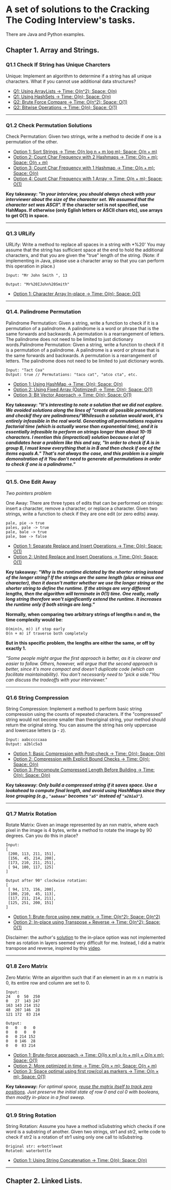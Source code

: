 <h1> A set of solutions to the Cracking The Coding Interview's tasks. </h1>
<p> There are Java and Python examples. </p>

<h2> Chapter 1. Array and Strings. </h2>

### Q1.1 Check If String has Unique Charcters
<p>Unique: Implement an algorithm to determine if a string has all unique characters. What if you
cannot use additional data structures? </p>

- [Q1: Using ArrayLists -> Time: O(n^2); Space: O(n)](Chapter1_ArraysAndStrings/Java/Q1_1_Is_Unique/UniqCharsQ1ArrayLists.java)
- [Q1: Using HashSets -> Time: O(n); Space: O(n)](Chapter1_ArraysAndStrings/Java/Q1_1_Is_Unique/UniqCharsQ1HashSets.java)
- [Q2: Brute Force Compare -> Time: O(n^2); Space: O(1)](Chapter1_ArraysAndStrings/Java/Q1_1_Is_Unique/UniqCharsQ2.java)
- [Q2: Bitwise Operations -> Time: O(n); Space: O(1)](Chapter1_ArraysAndStrings/Java/Q1_1_Is_Unique/UniqCharsQ2BitwiseOperations.java)

<hr>

### Q1.2 Check Permutation Solutions
<p> Check Permutation: Given two strings, write a method to decide if one is a permutation of the
other. </p>

- [Option 1: Sort Strings -> Time: O(n log n + m log m); Space: O(n + m)](Chapter1_ArraysAndStrings/Java/Q1_2_Check_Permutation/PermutationSortStrings.java)
- [Option 2: Count Char Frequency with 2 Hashmaps -> Time: O(n + m); Space: O(n + m)](Chapter1_ArraysAndStrings/Java/Q1_2_Check_Permutation/PermutationCharFrequencyCount.java)
- [Option 3: Count Char Frequency with 1 Hashmap -> Time: O(n + m); Space: O(n)](Chapter1_ArraysAndStrings/Java/Q1_2_Check_Permutation/PermutationCharFrequencyCountOneHashmap.java)
- [Option 4: Count Char Frequency with 1 Array -> Time: O(n + m); Space: O(1)](Chapter1_ArraysAndStrings/Java/Q1_2_Check_Permutation/PermutationCharFrequencyCountSizeConstant.java)


<b>Key takeaway: <i>"In your interview, you should always check with your interviewer about the
size of the character set. We assumed that the character set was ASCII".</i>
If the character set is not specified, use HahMaps.
If otherwise (only Eglish letters or ASCII chars etc), use arrays to get O(1) in space.</b>

<hr>

### Q1.3 URLify
<p> URLify: Write a method to replace all spaces in a string with *%20' You may assume that the string
has sufficient space at the end to hold the additional characters, and that you are given the "true"
length of the string. (Note: if implementing in Java, please use a character array so that you can
perform this operation in place.) </p>

````
Input: "Mr John Smith ", 13

Output: "Mr%20IJohn%20Smith"
````

- [Option 1: Character Array In-place → Time: O(n); Space: O(1)](Chapter1_ArraysAndStrings/Java/Q1_3_URLify/URLifyCharacterArray.java)

<hr>

### Q1.4. Palindrome Permutation
<p> Palindrome Permutation: Given a string, write a function to check if it is a permutation of
a palindrome. A palindrome is a word or phrase that is the same forwards and backwards. A
permutation is a rearrangement of letters. The palindrome does not need to be limited to just
dictionary words.Palindrome Permutation: Given a string, write a function to check if it is a permutation of
a palindrome. A palindrome is a word or phrase that is the same forwards and backwards. A
permutation is a rearrangement of letters. The palindrome does not need to be limited to just
dictionary words.
</p>

````
Input: "Tact Coa"
Output: true // Permutations: "taco cat", "atco cta", etc.
````

- [Option 1: Using HashMap → Time: O(n); Space: O(n)](Chapter1_ArraysAndStrings/Java/Q1_4_Palindrome_Permutation/PalindromePermutationChecker.java)
- [Option 2: Using Fixed Array (Optimized) → Time: O(n); Space: O(1)](Chapter1_ArraysAndStrings/Java/Q1_4_Palindrome_Permutation/PalindromePermutationCheckerOptimized.java)
- [Option 3: Bit Vector Approach → Time: O(n); Space: O(1)](Chapter1_ArraysAndStrings/Java/Q1_4_Palindrome_Permutation/PalindromePermutationCheckerBitVector.java)

<b>Key takeaway: <i> "It's interesting to note a solution that we did not explore. We avoided solutions along the lines of "create
all possible permutations and checkif they are palindromes/'Whilesuch a solution would work, it's entirely
infeasible in the real world. Generating all permutations requires factorial time (which is actually worse than
exponential time), and it is essentially infeasible to perform on strings longer than about 10-15 characters.
I mention this (impractical) solution because a lot of candidates hear a problem like this and say, "In order
to check if A is in group B, I must know everything that is in B and then check if one of the items equals A."
That's not always the case, and this problem is a simple demonstration of it You don't need to generate all
permutations in order to check if one is a palindrome." </i>
</b>

<hr>

### Q1.5. One Edit Away
<p><i>Two pointers problem</i></p>
<p>One Away: There are three types of edits that can be performed on strings: insert a character,
remove a character, or replace a character. Given two strings, write a function to check if they are
one edit (or zero edits) away.
</p>

````
pale, pie -> true
pales, pale -> true
pale, bale -> true
pale, bae -> false
````

- [Option 1: Separate Replace and Insert Operations → Time: O(n); Space: O(1)](Chapter1_ArraysAndStrings/Java/Q1_5_One_Away/OneAwaySeparateOperations.java)
- [Option 2: United Replace and Insert Operations → Time: O(n); Space: O(1)](Chapter1_ArraysAndStrings/Java/Q1_5_One_Away/OneAwayOneOperation.java)

<b> Key takeaway: <i>
"Why is the runtime dictated by the shorter string instead of the longer string? If the strings are
the same length (plus or minus one character), then it doesn't matter whether we use the longer
string or the shorter string to define the runtime. If the strings are very different lengths, then the
algorithm will terminate in 0(1) time. One really, really long string therefore won't significantly
extend the runtime. It increases the runtime only if both strings are long." </i>

Normally, when comparing two arbitrary strings of lengths n and m, the time complexity would be: </b>

````
O(min(n, m)) if stop early
O(n + m) if traverse both completely
````

<b>But in this specific problem, the lengths are either the same, or off by exactly 1.</b>

<i> "Some people might argue the first approach is better, as it is clearer and easier to follow. Others, however,
will argue that the second approach is better, since it's more compact and doesn't duplicate code (which
can facilitate maintainability).
You don't necessarily need to "pick a side."You can discuss the tradeoffs with your interviewer."</i>

<hr>

### Q1.6 String Compression
<p>String Compression: Implement a method to perform basic string compression using the counts
of repeated characters. If the "compressed" string would not become smaller than theoriginal string, your method should return the original string.
You can assume the string has only uppercase and lowercase letters (a - z).</p>

````
Input: aabcccccaaa
Output: a2blc5a3
````


- [Option 1: Basic Compression with Post-check → Time: O(n); Space: O(n)](Chapter1_ArraysAndStrings/Java/Q1_6_String_Compression/StringCompression.java)
- [Option 2: Compression with Explicit Bound Checks → Time: O(n); Space: O(n)](Chapter1_ArraysAndStrings/Java/Q1_6_String_Compression/StringCompressionCheckBounds.java)
- [Option 3: Precompute Compressed Length Before Building → Time: O(n); Space: O(n)](Chapter1_ArraysAndStrings/Java/Q1_6_String_Compression/StringCompressionLengthLookahead.java)

**Key takeaway: _Only build a compressed string if it saves space. Use a lookahead to compute final length, and avoid using HashMaps since they lose grouping (e.g., `"aabaaa"` becomes `"a5"` instead of `"a2b1a3"`)._**

<hr>

### Q1.7 Matrix Rotation
<p>Rotate Matrix: Given an image represented by an nxn matrix, where each pixel in the image is 4
bytes, write a method to rotate the image by 90 degrees. Can you do this in place?</p>

````
Input:
[
 [200, 113, 211, 151],
 [156,  45, 214, 200],
 [173, 210, 211, 251],
 [ 94, 100, 117, 125]
]

Output after 90° clockwise rotation:
[
 [ 94, 173, 156, 200],
 [100, 210,  45, 113],
 [117, 211, 214, 211],
 [125, 251, 200, 151]
]
````

- [Option 1: Brute-force using new matrix -> Time: O(n^2); Space: O(n^2)](Chapter1_ArraysAndStrings/Java/Q1_7_Matrix_Rotation/MatrixRotationBy90Degrees.java)
- [Option 2: In-place using Transpose + Reverse -> Time: O(n^2); Space: O(1)](Chapter1_ArraysAndStrings/Java/Q1_7_Matrix_Rotation/MatrixRotationBy90DegreesOptimalSpace.java)


Disclaimer: the author's [solution](https://github.com/careercup/CtCI-6th-Edition/blob/master/Java/Ch%2001.%20Arrays%20and%20Strings/Q1_07_Rotate_Matrix/Question.java) to the in-place option was not implemented here as rotation in layers seemed
very difficult for me. Instead, I did a matrix transpose and reverse, inspired by this [video](https://www.youtube.com/watch?v=Z0R2u6gd3GU).

<hr>

### Q1.8 Zero Matrix
<p>Zero Matrix: Write an algorithm such that if an element in an m x n matrix is 0, its entire row and
column are set to 0.
</p>

````
Input:
24   0  50  250
0   27  143 247
163 143 214 152
48  207 146  28
121 172  83 214

Output:
0   0   0   0
0   0   0   0
0   0 214 152
0   0 146  28
0   0  83 214
````

- [Option 1: Brute-force approach → Time: O((n x m) x (n + m)) + O(n x m); Space: O(1)](Chapter1_ArraysAndStrings/Java/Q1_8_Zero_Matrix/RowAndColNullification.java)
- [Option 2: More optimized in time → Time: O(n × m); Space: O(n + m)](Chapter1_ArraysAndStrings/Java/Q1_8_Zero_Matrix/RowAndColNullificationOptimized.java)
- [Option 3: Space optimal using first row/col as markers → Time: O(n × m); Space: O(1)](Chapter1_ArraysAndStrings/Java/Q1_8_Zero_Matrix/RowAndColNullificationSpaceOptimal.java)

<b>Key takeaway:</b>
<i>For optimal space, [reuse the matrix itself to track zero positions](https://takeuforward.org/data-structure/set-matrix-zero/). Just preserve the initial state of row 0 and col 0 with booleans, then modify in-place in a final sweep.</i>

<hr>

### Q1.9 String Rotation
<p>
String Rotation: Assume you have a method isSubstring which checks if one word is a substring
of another. Given two strings, str1 and str2, write code to check if str2 is a rotation of str1 using only one
call to isSubstring.
</p>

````
Original str: erbottlewat
Rotated: waterbottle
````

- [Option 1: Using String Concatenation -> Time: O(n); Space: O(n)](Chapter1_ArraysAndStrings/Java/Q1_9_Str_Rotation/StringRotation.java)


-----------


<h2> Chapter 2. Linked Lists. </h2>
